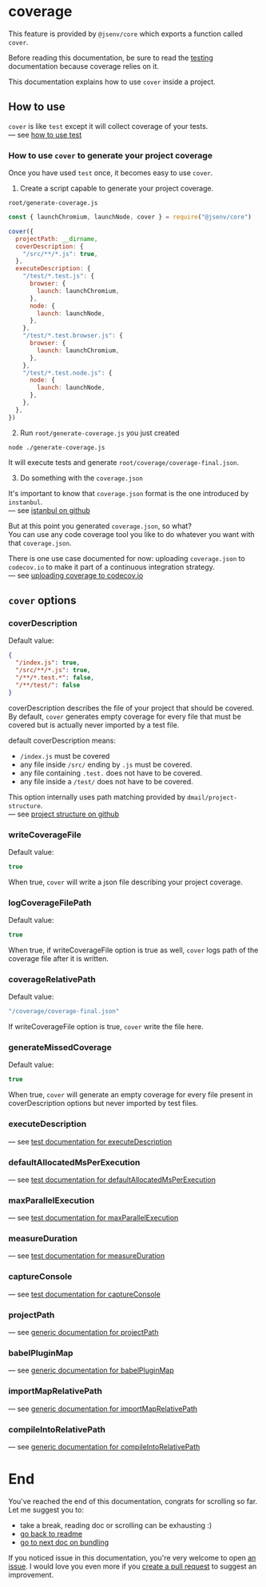 # coverage

This feature is provided by `@jsenv/core` which exports a function called `cover`.<br />

Before reading this documentation, be sure to read the [testing](../testing/testing.md) documentation because coverage relies on it.

This documentation explains how to use `cover` inside a project.

## How to use

`cover` is like `test` except it will collect coverage of your tests.<br />
— see [how to use test](../testing/testing.md#how-to-use)

### How to use `cover` to generate your project coverage

Once you have used `test` once, it becomes easy to use `cover`.

1. Create a script capable to generate your project coverage.<br />

`root/generate-coverage.js`

```js
const { launchChromium, launchNode, cover } = require("@jsenv/core")

cover({
  projectPath: __dirname,
  coverDescription: {
    "/src/**/*.js": true,
  },
  executeDescription: {
    "/test/*.test.js": {
      browser: {
        launch: launchChromium,
      },
      node: {
        launch: launchNode,
      },
    },
    "/test/*.test.browser.js": {
      browser: {
        launch: launchChromium,
      },
    },
    "/test/*.test.node.js": {
      node: {
        launch: launchNode,
      },
    },
  },
})
```

2. Run `root/generate-coverage.js` you just created

```shell
node ./generate-coverage.js
```

It will execute tests and generate `root/coverage/coverage-final.json`.

3. Do something with the `coverage.json`

It's important to know that `coverage.json` format is the one introduced by `instanbul`.<br />
— see [istanbul on github](https://github.com/gotwarlost/istanbul)

But at this point you generated `coverage.json`, so what?<br />
You can use any code coverage tool you like to do whatever you want with that `coverage.json`.<br />

There is one use case documented for now: uploading `coverage.json` to `codecov.io` to make it part of a continuous integration strategy.<br />
— see [uploading coverage to codecov.io](./uploading-coverage-to-codecov.md)

## `cover` options

### coverDescription

Default value:

```json
{
  "/index.js": true,
  "/src/**/*.js": true,
  "/**/*.test.*": false,
  "/**/test/": false
}
```

coverDescription describes the file of your project that should be covered.<br />
By default, `cover` generates empty coverage for every file that must be covered but is actually never imported by a test file.<br />

default coverDescription means:

- `/index.js` must be covered
- any file inside `/src/` ending by `.js` must be covered.
- any file containing `.test.` does not have to be covered.
- any file inside a `/test/` does not have to be covered.

This option internally uses path matching provided by `dmail/project-structure`.<br />
— see [project structure on github](https://github.com/dmail/project-structure)

### writeCoverageFile

Default value:

```js
true
```

When true, `cover` will write a json file describing your project coverage.

### logCoverageFilePath

Default value:

```js
true
```

When true, if writeCoverageFile option is true as well, `cover` logs path of the coverage file after it is written.

### coverageRelativePath

Default value:

```js
"/coverage/coverage-final.json"
```

If writeCoverageFile option is true, `cover` write the file here.

### generateMissedCoverage

Default value:

```js
true
```

When true, `cover` will generate an empty coverage for every file present in coverDescription options but never imported by test files.

### executeDescription

— see [test documentation for executeDescription](../testing/testing.md#executedescription)

### defaultAllocatedMsPerExecution

— see [test documentation for defaultAllocatedMsPerExecution](../testing/testing.md#defaultallocatedmsperexecution)

### maxParallelExecution

— see [test documentation for maxParallelExecution](../testing/testing.md#maxparallelexecution)

### measureDuration

— see [test documentation for measureDuration](../testing/testing.md#measureduration)

### captureConsole

— see [test documentation for captureConsole](../testing/testing.md#captureconsole)

### projectPath

— see [generic documentation for projectPath](../shared-options/shared-options.md#projectpath)

### babelPluginMap

— see [generic documentation for babelPluginMap](../shared-options/shared-options.md#babelpluginmap)

### importMapRelativePath

— see [generic documentation for importMapRelativePath](../shared-options/shared-options.md#importmaprelativepath)

### compileIntoRelativePath

— see [generic documentation for compileIntoRelativePath](../shared-options/shared-options.md#compileintorelativepath)

# End

You've reached the end of this documentation, congrats for scrolling so far.<br />
Let me suggest you to:

- take a break, reading doc or scrolling can be exhausting :)
- [go back to readme](../../readme.md#what-jsenv-can-do-)
- [go to next doc on bundling](../bundling/bundling.md)

If you noticed issue in this documentation, you're very welcome to open [an issue](https://github.com/jsenv/jsenv-core/issues). I would love you even more if you [create a pull request](https://github.com/jsenv/jsenv-core/pulls) to suggest an improvement.
